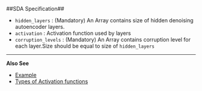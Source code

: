##SDA Specification##


* `hidden_layers` : (Mandatory) An Array contains size of hidden denoising autoencoder layers.
* `activation` : Activation function used by layers
* `corruption_levels` : (Mandatory) An Array contains corruption level for each layer.Size should be equal to size of `hidden_layers`

___________________________________________________________________________________
**Also See**

* [Example]({{site.githubUrl}}/tree/master/sample_config/MNIST/SDA/sda_spec.json)
* [Types of Activation functions](#activation-functions)
